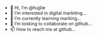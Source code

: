 - 👋 Hi, I’m @hujjlie
- 👀 I’m interested in digital markiting...
- 🌱 I’m currently learning marking...
- 💞️ I’m looking to collaborate on github...
- 📫 How to reach me at github...

<!---
hujjlie/hujjlie is a ✨ special ✨ repository because its `README.md` (this file) appears on your GitHub profile.
You can click the Preview link to take a look at your changes.
--->
